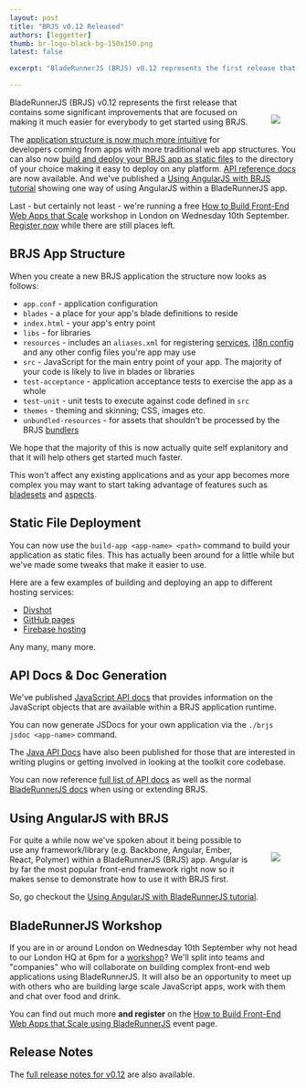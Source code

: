 ```yaml
---
layout: post
title: "BRJS v0.12 Released"
authors: [leggetter]
thumb: br-logo-black-bg-150x150.png
latest: false

excerpt: "BladeRunnerJS (BRJS) v0.12 represents the first release that contains some significant improvements that are focused on making it much easier for everybody to get started using BRJS. Read more to find out about the intuitive app structure, static file deployment, API Docs and AngularJS tutorial."

---
```

<img src="/blog/img/{{ page.thumb }}" style="margin: 30px;" align="right" />
BladeRunnerJS (BRJS) v0.12 represents the first release that contains some significant improvements that are focused on making it much easier for everybody to get started using BRJS.

The [application structure is now much more intuitive](#app-structure) for developers coming from apps with more traditional web app structures. You can also now [build and deploy your BRJS app as static files](#static-deploy) to the directory of your choice making it easy to deploy on any platform. [API reference docs](#api-docs) are now available. And we've published a [Using AngularJS with BRJS tutorial](#brjs-angular) showing one way of using AngularJS within a BladeRunnerJS app.

Last - but certainly not least - we're running a free [How to Build Front-End Web Apps that Scale](http://attending.io/events/brjs-workshop-london) workshop in London on Wednesday 10th September. [Register now](http://attending.io/events/brjs-workshop-london) while there are still places left.

<a name="app-structure"></a>
## BRJS App Structure

When you create a new BRJS application the structure now looks as follows:

* `app.conf` - application configuration
* `blades` - a place for your app's blade definitions to reside
* `index.html` - your app's entry point
* `libs` - for libraries
* `resources` - includes an `aliases.xml` for registering [services](http://bladerunnerjs.org/docs/concepts/services/), [i18n config](http://bladerunnerjs.org/docs/use/internationalization/) and any other config files you're app may use
* `src` - JavaScript for the main entry point of your app. The majority of your code is likely to live in blades or libraries
* `test-acceptance` - application acceptance tests to exercise the app as a whole
* `test-unit` - unit tests to execute against code defined in `src`
* `themes` - theming and skinning; CSS, images etc.
* `unbundled-resources` - for assets that shouldn't be processed by the BRJS [bundlers](/docs/concepts/bundlers/)

We hope that the majority of this is now actually quite self explanitory and that it will help others get started much faster.

This won't affect any existing applications and as your app becomes more complex you may want to start taking advantage of features such as [bladesets](http://bladerunnerjs.org/docs/concepts/bladesets/) and [aspects](http://bladerunnerjs.org/docs/concepts/aspects/).

<a name="static-deploy"></a>
## Static File Deployment

You can now use the `build-app <app-name> <path>` command to build your application as static files. This has actually been around for a little while but we've made some tweaks that make it easier to use.

Here are a few examples of building and deploying an app to different hosting services:

* [Divshot](http://bladerunnerjs.org/docs/use/build_deploy/#divshot)
* [GitHub pages](http://bladerunnerjs.org/docs/use/build_deploy/#gh-pages)
* [Firebase hosting](http://bladerunnerjs.org/docs/use/build_deploy/#firebase)

Any many, many more.

<a name="#api-docs"></a>
## API Docs & Doc Generation

We've published [JavaScript API docs](http://apidocs.bladerunnerjs.org/latest/js/) that provides information on the JavaScript objects that are available within a BRJS application runtime.

You can now generate JSDocs for your own application via the `./brjs jsdoc <app-name>` command.

The [Java API Docs](http://apidocs.bladerunnerjs.org/latest/java/) have also been published for those that are interested in writing plugins or getting involved in looking at the toolkit core codebase.

You can now reference [full list of API docs](http://apidocs.bladerunnerjs.org/) as well as the normal [BladeRunnerJS docs](http://bladerunnerjs.org/docs/) when using or extending BRJS.

<a name="brjs-angular"></a>
## Using AngularJS with BRJS

<a href="http://bladerunnerjs.org/blog/using-angularjs-with-bladerunnerjs/"><img src="http://bladerunnerjs.org/blog/img/brjs-angular-tutorial/brjs-angular-sml.png" style="margin: 30px;" align="right" /></a>
For quite a while now we've spoken about it being possible to use any framework/library (e.g. Backbone, Angular, Ember, React, Polymer) within a BladeRunnerJS (BRJS) app. Angular is by far the most popular front-end framework right now so it makes sense to demonstrate how to use it with BRJS first.

So, go checkout the [Using AngularJS with BladeRunnerJS tutorial](http://bladerunnerjs.org/blog/using-angularjs-with-bladerunnerjs/).

<a name="workshop"></a>
## BladeRunnerJS Workshop

If you are in or around London on Wednesday 10th September why not head to our London HQ at 6pm for a [workshop](http://attending.io/events/brjs-workshop-london)? We'll split into teams and "companies" who will collaborate on building complex front-end web applications using BladeRunnerJS. It will also be an opportunity to meet up with others who are building large scale JavaScript apps, work with them and chat over food and drink.</p>

You can find out much more <strong>and register</strong> on the [How to Build Front-End Web Apps that Scale using BladeRunnerJS](http://attending.io/events/brjs-workshop-london) event page.


<a name="release-notes"></a>
## Release Notes

The [full release notes for v0.12](https://github.com/BladeRunnerJS/brjs/releases/tag/v0.12) are also available.
